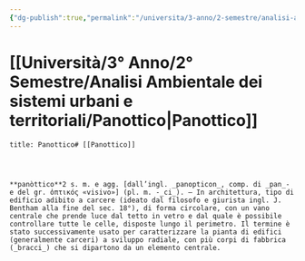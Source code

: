 ```yaml
---
{"dg-publish":true,"permalink":"/universita/3-anno/2-semestre/analisi-ambientale-dei-sistemi-urbani-e-territoriali/panottico/"}
---
```


# [[Università/3° Anno/2° Semestre/Analisi Ambientale dei sistemi urbani e territoriali/Panottico\|Panottico]]

```ad-Definizione
title: Panottico# [[Panottico]]




**panòttico**2 s. m. e agg. [dall’ingl. _panopticon_, comp. di _pan_- e del gr. ὀπτικός «visivo»] (pl. m. -_ci_). – In architettura, tipo di edificio adibito a carcere (ideato dal filosofo e giurista ingl. J. Bentham alla fine del sec. 18°), di forma circolare, con un vano centrale che prende luce dal tetto in vetro e dal quale è possibile controllare tutte le celle, disposte lungo il perimetro. Il termine è stato successivamente usato per caratterizzare la pianta di edifici (generalmente carceri) a sviluppo radiale, con più corpi di fabbrica (_bracci_) che si dipartono da un elemento centrale.

```
